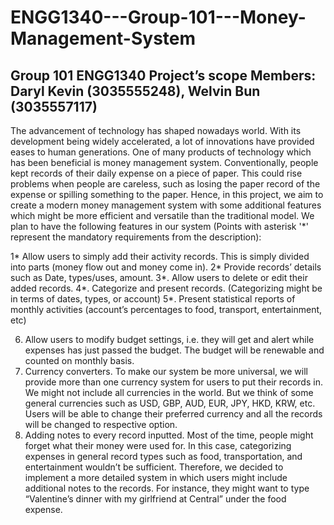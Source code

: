 # ENGG1340---Group-101---Money-Management-System

Group 101 ENGG1340 Project’s scope
Members: Daryl Kevin (3035555248), Welvin Bun (3035557117)
------------------------------------------------------------------------------------------------------------------------------------------
The advancement of technology has shaped nowadays world. With its development being widely accelerated, a lot of innovations have provided eases to human generations. One of many products of technology which has been beneficial is money management system. Conventionally, people kept records of their daily expense on a piece of paper. This could rise problems when people are careless, such as losing the paper record of the expense or spilling something to the paper. Hence, in this project, we aim to create a modern money management system with some additional features which might be more efficient and versatile than the traditional model.
We plan to have the following features in our system (Points with asterisk '*' represent the mandatory requirements from the description):

1*	Allow users to simply add their activity records. This is simply divided into parts (money flow out and money come in).
2*	Provide records’ details such as Date, types/uses, amount.
3*.	Allow users to delete or edit their added records.
4*.	Categorize and present records. (Categorizing might be in terms of dates, types, or account)
5*.	Present statistical reports of monthly activities (account’s percentages to food, transport, entertainment, etc)

6.	Allow users to modify budget settings, i.e. they will get and alert while expenses has just passed the budget. The budget will be renewable and counted on monthly basis.
7.	Currency converters. To make our system be more universal, we will provide more than one currency system for users to put their records in. We might not include all currencies in the world. But we think of some general currencies such as USD, GBP, AUD, EUR, JPY, HKD, KRW, etc. Users will be able to change their preferred currency and all the records will be changed to respective option.
8.	Adding notes to every record inputted. Most of the time, people might forget what their money were used for. In this case, categorizing expenses in general record types such as food, transportation, and entertainment wouldn’t be sufficient. Therefore, we decided to implement a more detailed system in which users might include additional notes to the records. For instance, they might want to type “Valentine’s dinner with my girlfriend at Central” under the food expense.
